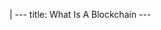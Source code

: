 |
                        ---
                        title: What Is A Blockchain
                        ---